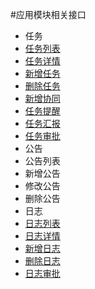 #应用模块相关接口
* 任务
 * [任务列表](./tasks.md)
 * [任务详情](./tasks.md)
 * [新增任务](./tasks.md)
 * [删除任务](./tasks.md)
 * [新增协同](./tasks.md)
 * [任务提醒](./tasks.md)
 * [任务汇报](./tasks.md)
 * [任务审批](./tasks.md)
* 公告
 * 公告列表
 * 新增公告
 * 修改公告
 * 删除公告
* 日志
 * [日志列表](./worklogs.md)
 * [日志详情](./worklogs.md)
 * [新增日志](./worklogs.md)
 * [删除日志](./worklogs.md)
 * [日志审批](./worklogs.md)
